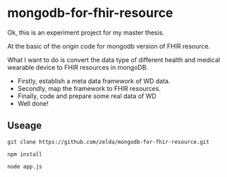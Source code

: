 # mongodb-for-fhir-resource

Ok, this is an experiment project for my master thesis.

At the basic of the origin code for mongodb version of FHIR resource.

What I want to do is convert the data type of different health and medical wearable device to FHIR resources in mongoDB.

- Firstly, establish a meta data framework of WD data.
- Secondly, map the framework to FHIR resources.
- Finally, code and prepare some real data of WD
- Well done!

## Useage

```
git clone https://github.com/zelda/mongodb-for-fhir-resource.git

npm install

node app.js
```
